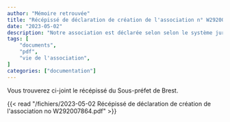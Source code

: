 ```yaml
---
author: "Mémoire retrouvée"
title: "Récépissé de déclaration de création de l'association n° W292007864📄"
date: "2023-05-02"
description: "Notre association est déclarée selon selon le système juridique français"
tags: [
    "documents",
    "pdf",
    "vie de l'association",
]
categories: ["documentation"]
---
```


Vous trouverez ci-joint le récépissé du Sous-préfet de Brest.

{{< read "/fichiers/2023-05-02 Récépissé de déclaration de création de l'association no W292007864.pdf" >}}
